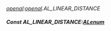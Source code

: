 _[openal](../../modules/openal/openal-module.md):[openal](../../modules/openal/openal-module.md).AL\_LINEAR\_DISTANCE_
##### Const AL\_LINEAR\_DISTANCE:[ALenum](../../modules/openal/openal-alenum.md)
